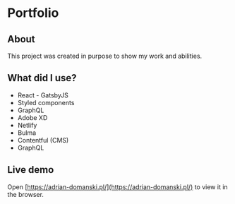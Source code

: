 # Portfolio

## About

This project was created in purpose to show my work and abilities.

## What did I use?

* React - GatsbyJS
* Styled components
* GraphQL
* Adobe XD
* Netlify
* Bulma
* Contentful (CMS)
* GraphQL


## Live demo

Open [https://adrian-domanski.pl/](https://adrian-domanski.pl/) to view it in the browser.
